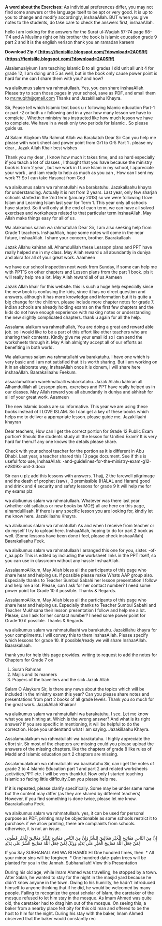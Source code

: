 **A word about the Exercises:** As individual preferences differ, you may not find some answers or the language itself to be apt or very good. It is up to you to change and modify accordingly, inshaaAllah. BUT when you give notes to the students, do take care to check the answers first, inshaaAllah.
 
hello i am looking for the answers for the Surat ul-Waqiah 57-74 page 98-114 and A Muslims right on his brother the book is islamic education grade 9 part 2 and it is the english verison thank you an ramadan kareem
 
**Download Zip ⚡ [https://fienislile.blogspot.com/?download=2A0SRf](https://fienislile.blogspot.com/?download=2A0SRf)**


 
Alsalamualykum
I am teaching Islamic B to all grades
I did unit all unit 4 for grade 12, I am doing unit 5 as well, but in the book only
cause power point is hard for me
can I share them with you?
and how?
 
wa alaikumus salam wa rahmatullaah.
Yes, you can share inshaaAllah.
Please try to scan those pages in your school, save as PDF, and email them to mr.muqith@gmail.com
Thanks and Jazakillaahu Khayra.
 
Sir, Pease tell which Islamic text book u r following Islamic education Part-1 or part -2 or both u r following and in a year how many lesson we have to complete . Whether ministry has instructed like how much lesson we have to complete. We have in a week only two periods for Islamic . So please guide us.
 
Al Salam Alaykom Wa Rahmat Allah wa Barakatoh
Dear Sir
Can you help me please with work sheet and power point from Gr1 to Gr5 Part 1 .
please my dear , Jazak Allah Khair
best wishes
 
Thank you my dear , I know how much it takes time, and so hard especially if you teach a lot of classes , I thought that you have because the ministry book is from 2 year , but we work in I Love Islam in my school, I appreciate your work , and Iam ready to help as much as you can , How can I sent my work ??
So I can take Hasanat from God
 
wa alaikumus salam wa rahmatullahi wa barakatuhu.
Jazakallaahu khayra for understanding.
Actually it is not from 2 years.
Last year, only few sharjah schools started in the 2nd term (january 2018) so we were following I love Islam and Learning Islam last year for Term 1.
This year only all schools have started.
So it will only at the end of each term, we can have all solved exercises and worksheets related to that particular term inshaaAllah. May Allah make things easy for all of us.
 
Wa alaikumus salam wa rahmatullah
Dear Sir, I am also seeking help from Grade 1 teachers. InshaaAllah, hope some notes will come in the near future, inshaaAllah. I share your concern, brother. Baarakallaah

Jazak Allahu kahiran all.
Alhamdullilah these Lessopn plans and PPT have really helped me in my class.
May Allah reward u all abundantly in duniya and akira.for all of your great work. Aaameen
 
we have our school inspection next week from Sunday, if some can help me with PPT`S on other chapters and Lesson plans from the part 1 book. pls it will really help me a lot.
May Allah reward all of us Aameen
 
Jazak Allah khair for this website. this is such a huge help especially since the new book is confusing the kids, since it has no direct question and answers. although it has more knowledge and information but it is quite a big change for the children.
please include more chapter notes for grade 7. indian schools are already holding exams on the first few chapters and the kids do not have enough experience with making notes or understanding the new slightly complicated chapters.
thank u again for all the help.
 
Assalamu alaikum wa rahmathullah,
You are doing a great and reward able job. so i would like to be a part of this effort like other teachers who are sharing their contents. Kindly give me your email id so i can send the worksheets through it.
May Allah almighty accept all of our efforts as benefiting in both world.
 
Wa alaikumus salam wa rahmatullahi wa barakatuhu.
I have one which is very basic and i am not satisfied that it is worth sharing. But I am working on it in an elaborate way, InshaaAllah once it is donem, i will share here inshaaAllah. Baarakallaahu Feekum.
 
assaalumalikum warehmatualli wabarkatahu.
Jazak Allahu kahiran all.
Alhamdullilah all Lessopn plans, exercises and PPT have really helped us in our classes.
May Allah reward you all abundantly in duniya and akhirah for all of your great work.
Aaameen
 
The new Islamic books are so informative. This year we are using these books instead of I LOVE ISLAM. So I can get a key of these books which helps me to deliver a appropriate lesson. please guide me.
Jazakillaahi khayran
 
Dear teachers,
How can I get the correct portion for Grade 12 Public Exam portion? Should the students study all the lesson for Unified Exam? It is very hard for them.If any one knows the details please share.
 
Check with your school teacher for the portion as it is different in Abu Dhabi. Last year, a teacher shared this 13 page document. See if this is useful foto use, InshaaAllah: -and-guidelines-for-the-ministry-exam-g12-e28093-unit-3.docx
 
Sir can u plz add this lessons with answers. 1 hajj, 2 the farewell pilgrimage and the death of prophet (saw) , 3 premissible (HALAL and Haram) good and drink and 4 security and safety lessons for grade 9
It will help me for my exams plz
 
wa alaikumus salam wa rahmatullaah.
Whatever was there last year (whether old syllabus or new books by MOE) all are here on this page, alhamdulillaah. If there is any specific lesson you are looking for, kindly let me know here.
Jazakillaahu Khayra.
 
wa alaikumus salam wa rahmatullah
As and when I receive from teacher or do myself I try to upload here. InshaaAllah, hoping to do for part 2 book as well. (Some lessons have been done i feel, please check inshaaAllah)
Baarakallaahu Feek.
 
wa alaikumus salam wa rahmatullaah
I arranged this one for you, sister.
 -of-r\_aa.pptx
This is edited by including the worksheet links in the PPT itself, so you can use in classroom without any hassle InshaaAllah.
 
AssalaamoAlikum,
May Allah bless all the participants of this page who share hear and helping us. If possible please make Whats AAP group also.
Especially thanks to Teacher Sumbul Sabahi her lesson presentation I follow and help me a lot. Please, can I ask for her contact number? I need some power point for Grade 10 if possible.
Thanks &
Regards.
 
AssalaamoAlikum,
May Allah bless all the participants of this page who share hear and helping us.
Especially thanks to Teacher Sumbul Sabahi and Teacher Mukhsana their lesson presentation I follow and help me a lot. Please, can I ask for her contact number? I need some power point for Grade 10 if possible.
Thanks &
Regards.
 
wa alaikumus salam wa rahmatullaahi wa barakatuhu.
Jazakillahu khayra for your compliments. I will convey this to them InshaaAllah.
Please specify which lessons for grade 10. If possible/ready we will share InshaaAllah.
Baarakallaah.
 
thank you for help this page provides. writing to request to add the notes for Chapters for Grade 7 on
1. Surah Rahman
2. Majlis and its manners
3. Prayers of the travellers and the sick
Jazak Allah.
 
Salam O Alaykum Sir,
Is there any news about the topics which will be included in the ministry exam this year? Can you please share notes and presentations from part 2 books of all grade levels. Thank you so much for the great work.
JazakAllah Khairan!
 
wa alaikumus salam wa rahmatullahi wa barakatuhu,
I see.
Let me know what you are hinting at.
Which is the wrong answer?
And what is its right answer?
If you are specific in mentioning, it will be helpful to do the correction.
Hope you understand what I am saying.
Jazakillaahu Khayra.
 
Assalamualaikum wa rahmatullahi wa barakatuhu. I highly appreciate the effort sir.
Sir most of the chapters are missing could you please upload the answers of the missing chapters.
like the chapters of grade 8 like rules of Madd and Islamic education part 2 chapters are missing.
 
Assalamualaikum wa rahmatullahi wa barakatuhu
Sir, can i get the notes of grade 2 to 4 Islamic Education part 1 and part 2 and related worksheets ,activities,PPT etc. I will be very thankful. Now only I started teaching Islamic so facing little difficulty.Can you please help me.
 
If it is repeated, please clarify specifically.
Some may be under same name but the content may differ (as they are shared by different teachers) However, if you find something is done twice, please let me know. Baarakallaahu Feek.
 
wa alaikumus salam wa rahmatullaah.
yes, it can be used for personal purpose as PDF,
printing may be objectionable as some schools restrict it to purchase.
if we allow printing, there are complaints from schools.
otherwise, it is not an issue.
 
إِنَّ مِنَ النَّاسِ مَفَاتِيحَ لِلْخَيْرِ مَغَالِيقَ لِلشَّرِّ وَإِنَّ مِنَ النَّاسِ مَفَاتِيحَ لِلشَّرِّ مَغَالِيقَ لِلْخَيْرِ فَطُوبَى لِمَنْ جَعَلَ اللَّهُ مَفَاتِيحَ الْخَيْرِ عَلَى يَدَيْهِ وَوَيْلٌ لِمَنْ جَعَلَ اللَّهُ مَفَاتِيحَ الشَّرِّ عَلَى يَدَيْهِ
 
If you Say SUBHANALLAHI WA BI HAMDI HI
One hundred times, then: \* All your minor sins will be forgiven. \* One hundred date-palm trees will be planted for you in the Jannah. Subhanallah! View this Presentation
 
During his old age, while Imam Ahmed was travelling, he stopped by a town. After Salah, he wanted to stay for the night in the masjid yard because he didn't know anyone in the town. Owing to his humility, he hadn't introduced himself to anyone thinking that if he did, he would be welcomed by many people.
Failing to recognize the great scholar of Islam, the caretaker of the mosque refused to let him stay in the mosque. As Imam Ahmed was quite old, the caretaker had to drag him out of the mosque. On seeing this, a baker from a nearby place felt pity for this old man and offered to be the host to him for the night.
During his stay with the baker, Imam Ahmed observed that the baker would constantly rec